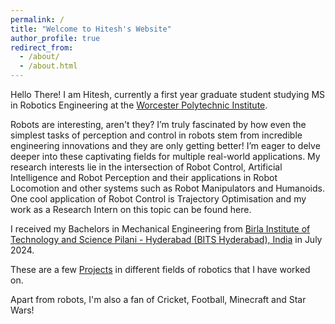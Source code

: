 ```yaml
---
permalink: /
title: "Welcome to Hitesh's Website"
author_profile: true
redirect_from: 
  - /about/
  - /about.html
---
```


Hello There! I am Hitesh, currently a first year graduate student studying MS in Robotics Engineering at the [Worcester Polytechnic Institute](https://www.wpi.edu/). 

Robots are interesting, aren't they? I’m truly fascinated by how even the simplest tasks of perception and control in robots stem from incredible engineering innovations and they are only getting better! I’m eager to delve deeper into these captivating fields for multiple real-world applications. 
My research interests lie in the intersection of Robot Control, Artificial Intelligence and Robot Perception and their applications in Robot Locomotion and other systems such as Robot Manipulators and Humanoids. One cool application of Robot Control is Trajectory Optimisation and my work as a Research Intern on this topic can be found here.

I received my Bachelors in Mechanical Engineering from [Birla Institute of Technology and Science Pilani - Hyderabad (BITS Hyderabad), India](https://www.bits-pilani.ac.in/hyderabad/) in July 2024. 

These are a few [Projects](https://hitesh-vs.github.io/portfolio/) in different fields of robotics that I have worked on. 

Apart from robots, I'm also a fan of Cricket, Football, Minecraft and Star Wars!

<!-- News
======
* Awaiting  -->